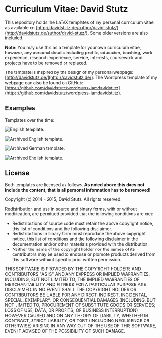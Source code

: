 # Curriculum Vitae: David Stutz

This repository holds the LaTeX templates of my personal curriculum vitae as available on [http://davidstutz.de/author/david-stutz/](http://davidstutz.de/author/david-stutz/).
Some older versions are also included.

**Note:** You may use this as a template for your own curriculum vitae, however, any personal details including profile, education, teaching, work experience, research experience, service, interests, coursework and projects have to be removed or replaced.

The template is inspired by the design of my personal webpage: [http://davidstutz.de/](http://davidstutz.de/). The Wordpress template of my webpage can also be found on GitHub: [https://github.com/davidstutz/wordpress-iamdavidstutz](https://github.com/davidstutz/wordpress-iamdavidstutz).

## Examples

Templates over the time:

![English template.](english_one_page.png?raw=true "English template.")

![Archived English template.](english_one_page.png?raw=true "Archived English template.")

![Archived German template.](german_one_page.png?raw=true "Archived German template.")

![Archived English template.](english_two_page.png?raw=true "Archived English template.")

## License

Both templates are licensed as follows. **As noted above this does not include the content, that is all personal information has to be removed!**

Copyright (c) 2014 - 2015, David Stutz. All rights reserved.

Redistribution and use in source and binary forms, with or without modification, are permitted provided that the following conditions are met:

* Redistributions of source code must retain the above copyright notice, this list of conditions and the following disclaimer.
* Redistributions in binary form must reproduce the above copyright notice, this list of conditions and the following disclaimer in the documentation and/or other materials provided with the distribution.
* Neither the name of the copyright holder nor the names of its contributors may be used to endorse or promote products derived from this software without specific prior written permission.

THIS SOFTWARE IS PROVIDED BY THE COPYRIGHT HOLDERS AND CONTRIBUTORS "AS IS" AND ANY EXPRESS OR IMPLIED WARRANTIES, INCLUDING, BUT NOT LIMITED TO, THE IMPLIED WARRANTIES OF MERCHANTABILITY AND FITNESS FOR A PARTICULAR PURPOSE ARE DISCLAIMED. IN NO EVENT SHALL THE COPYRIGHT HOLDER OR CONTRIBUTORS BE LIABLE FOR ANY DIRECT, INDIRECT, INCIDENTAL, SPECIAL, EXEMPLARY, OR CONSEQUENTIAL DAMAGES (INCLUDING, BUT NOT LIMITED TO, PROCUREMENT OF SUBSTITUTE GOODS OR SERVICES; LOSS OF USE, DATA, OR PROFITS; OR BUSINESS INTERRUPTION) HOWEVER CAUSED AND ON ANY THEORY OF LIABILITY, WHETHER IN CONTRACT, STRICT LIABILITY, OR TORT (INCLUDING NEGLIGENCE OR OTHERWISE) ARISING IN ANY WAY OUT OF THE USE OF THIS SOFTWARE, EVEN IF ADVISED OF THE POSSIBILITY OF SUCH DAMAGE.
